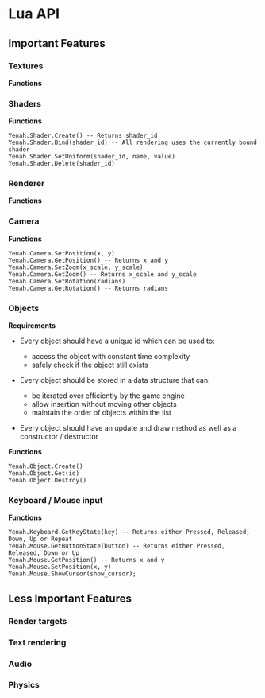 # Lua API

## Important Features
### Textures
**Functions**
### Shaders
**Functions**
```
Yenah.Shader.Create() -- Returns shader_id
Yenah.Shader.Bind(shader_id) -- All rendering uses the currently bound shader
Yenah.Shader.SetUniform(shader_id, name, value)
Yenah.Shader.Delete(shader_id)
```

### Renderer
**Functions**

### Camera
**Functions**
```
Yenah.Camera.SetPosition(x, y)
Yenah.Camera.GetPosition() -- Returns x and y
Yenah.Camera.SetZoom(x_scale, y_scale)
Yenah.Camera.GetZoom() -- Returns x_scale and y_scale
Yenah.Camera.SetRotation(radians)
Yenah.Camera.GetRotation() -- Returns radians
```

### Objects
**Requirements**
- Every object should have a unique id which can be used to:
	- access the object with constant time complexity
	- safely check if the object still exists

- Every object should be stored in a data structure that can:
	- be iterated over efficiently by the game engine
	- allow insertion without moving other objects
	- maintain the order of objects within the list

- Every object should have an update and draw method as well as a constructor / destructor

**Functions**
```
Yenah.Object.Create()
Yenah.Object.Get(id)
Yenah.Object.Destroy()
```
### Keyboard / Mouse input
**Functions**
```
Yenah.Keyboard.GetKeyState(key) -- Returns either Pressed, Released, Down, Up or Repeat
Yenah.Mouse.GetButtonState(button) -- Returns either Pressed, Released, Down or Up
Yenah.Mouse.GetPosition() -- Returns x and y
Yenah.Mouse.SetPosition(x, y)
Yenah.Mouse.ShowCursor(show_cursor);
```

## Less Important Features
### Render targets
### Text rendering
### Audio
### Physics
